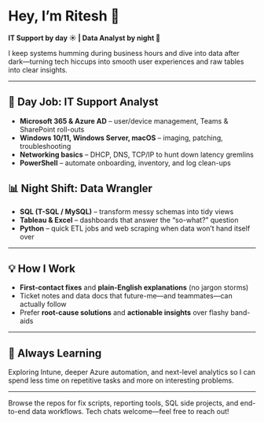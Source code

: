 # Hey, I’m Ritesh 👋  
**IT Support by day ☀️ | Data Analyst by night 🌙**

I keep systems humming during business hours and dive into data after dark—turning tech hiccups into smooth user experiences and raw tables into clear insights.

---

## 🔧 Day Job: IT Support Analyst
- **Microsoft 365 & Azure AD** – user/device management, Teams & SharePoint roll-outs  
- **Windows 10/11, Windows Server, macOS** – imaging, patching, troubleshooting  
- **Networking basics** – DHCP, DNS, TCP/IP to hunt down latency gremlins  
- **PowerShell** – automate onboarding, inventory, and log clean-ups  

## 📊 Night Shift: Data Wrangler
- **SQL (T-SQL / MySQL)** – transform messy schemas into tidy views  
- **Tableau & Excel** – dashboards that answer the “so-what?” question  
- **Python** – quick ETL jobs and web scraping when data won’t hand itself over  

---

## 💡 How I Work
- **First-contact fixes** and **plain-English explanations** (no jargon storms)  
- Ticket notes and data docs that future-me—and teammates—can actually follow  
- Prefer **root-cause solutions** and **actionable insights** over flashy band-aids  

---

## 🌱 Always Learning
Exploring Intune, deeper Azure automation, and next-level analytics so I can spend less time on repetitive tasks and more on interesting problems.

---

Browse the repos for fix scripts, reporting tools, SQL side projects, and end-to-end data workflows. Tech chats welcome—feel free to reach out!
